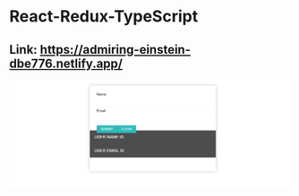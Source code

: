 # React-Redux-TypeScript

## Link: https://admiring-einstein-dbe776.netlify.app/

![project image](https://github.com/MatheusCTorres/React-Redux-TypeScript/blob/main/img.png)
